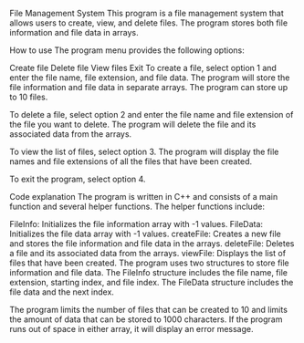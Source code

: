 File Management System
This program is a file management system that allows users to create, view, and delete files. The program stores both file information and file data in arrays.

How to use
The program menu provides the following options:

Create file
Delete file
View files
Exit
To create a file, select option 1 and enter the file name, file extension, and file data. The program will store the file information and file data in separate arrays. The program can store up to 10 files.

To delete a file, select option 2 and enter the file name and file extension of the file you want to delete. The program will delete the file and its associated data from the arrays.

To view the list of files, select option 3. The program will display the file names and file extensions of all the files that have been created.

To exit the program, select option 4.

Code explanation
The program is written in C++ and consists of a main function and several helper functions. The helper functions include:

FileInfo: Initializes the file information array with -1 values.
FileData: Initializes the file data array with -1 values.
createFile: Creates a new file and stores the file information and file data in the arrays.
deleteFile: Deletes a file and its associated data from the arrays.
viewFile: Displays the list of files that have been created.
The program uses two structures to store file information and file data. The FileInfo structure includes the file name, file extension, starting index, and file index. The FileData structure includes the file data and the next index.

The program limits the number of files that can be created to 10 and limits the amount of data that can be stored to 1000 characters. If the program runs out of space in either array, it will display an error message.
